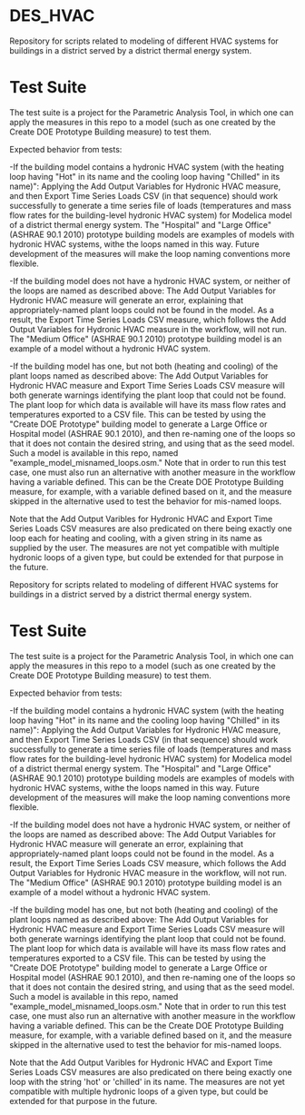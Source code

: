 # DES_HVAC


Repository for scripts related to modeling of different HVAC systems for buildings in a district served by a district thermal energy system.
# Test Suite

The test suite is a project for the Parametric Analysis Tool, in which one can apply the measures in this repo to a model (such as one created by the Create DOE Prototype Building measure) to test them.

Expected behavior from tests:

-If the building model contains a hydronic HVAC system (with the heating loop having "Hot" in its name and the cooling loop having "Chilled" in its name)": Applying the Add Output Variables for Hydronic HVAC measure, and then Export Time Series Loads CSV (in that sequence) should work successfully to generate a time series file of loads (temperatures and mass flow rates for the building-level hydronic HVAC system) for Modelica model of a district thermal energy system. The "Hospital" and "Large Office" (ASHRAE 90.1 2010) prototype building models are examples of models with hydronic HVAC systems, withe the loops named in this way. Future development of the measures will make the loop naming conventions more flexible.

-If the building model does not have a hydronic HVAC system, or neither of the loops are named as described above: The Add Output Variables for Hydronic HVAC measure will generate an error, explaining that appropriately-named plant loops could not be found in the model. As a result, the Export Time Series Loads CSV measure, which follows the Add Output Variables for Hydronic HVAC measure in the workflow, will not run. The "Medium Office" (ASHRAE 90.1 2010) prototype building model is an example of a model without a hydronic HVAC system.

-If the building model has one, but not both (heating and cooling) of the plant loops named as described above: The Add Output Variables for Hydronic HVAC measure and Export Time Series Loads CSV measure will both generate warnings identifying the plant loop that could not be found. The plant loop for which data is available will have its mass flow rates and temperatures exported to a CSV file. This can be tested by using the "Create DOE Prototype" building model to generate a Large Office or Hospital model (ASHRAE 90.1 2010), and then re-naming one of the loops so that it does not contain the desired string, and using that as the seed model. Such a model is available in this repo, named "example_model_misnamed_loops.osm." Note that in order to run this test case, one must also run an alternative with another measure in the workflow having a variable defined. This can be the Create DOE Prototype Building measure, for example, with a variable defined based on it, and the measure skipped in the alternative used to test the behavior for mis-named loops.

Note that the Add Output Varibles for Hydronic HVAC and Export Time Series Loads CSV measures are also predicated on there being exactly one loop each for heating and cooling, with a given string in its name as supplied by the user. The measures are not yet compatible with multiple hydronic loops of a given type, but could be extended for that purpose in the future.

Repository for scripts related to modeling of different HVAC systems for buildings in a district served by a district thermal energy system. 

# Test Suite
The test suite is a project for the Parametric Analysis Tool, in which one can apply the measures in this repo to a model (such as one created by the Create DOE Prototype Building measure) to test them. 

Expected behavior from tests: 

-If the building model contains a hydronic HVAC system (with the heating loop having "Hot" in its name and the cooling loop having "Chilled" in its name)":
   Applying the Add Output Variables for Hydronic HVAC measure, and then Export Time Series Loads CSV (in that sequence) should work successfully to generate a time series file of loads (temperatures and mass flow rates for the building-level hydronic HVAC system) for Modelica model of a district thermal energy system. The "Hospital" and "Large Office" (ASHRAE 90.1 2010) prototype building models are examples of models with hydronic HVAC systems, withe the loops named in this way. Future development of the measures will make the loop naming conventions more flexible. 
   
-If the building model does not have a hydronic HVAC system, or neither of the loops are named as described above: 
   The Add Output Variables for Hydronic HVAC measure will generate an error, explaining that appropriately-named plant loops could not be found in the model. As a result, the Export Time Series Loads CSV measure, which follows the Add Output Variables for Hydronic HVAC measure in the workflow, will not run. The "Medium Office" (ASHRAE 90.1 2010) prototype building model is an example of a model without a hydronic HVAC system. 

-If the building model has one, but not both (heating and cooling) of the plant loops named as described above:
   The Add Output Variables for Hydronic HVAC measure and Export Time Series Loads CSV measure will both generate warnings identifying the plant loop that could not be found. The plant loop for which data is available will have its mass flow rates and temperatures exported to a CSV file. This can be tested by using the "Create DOE Prototype" building model to generate a Large Office or Hospital model (ASHRAE 90.1 2010), and then re-naming one of the loops so that it does not contain the desired string, and using that as the seed model. Such a model is available in this repo, named "example_model_misnamed_loops.osm."
   Note that in order to run this test case, one must also run an alternative with another measure in the workflow having a variable defined. This can be the Create DOE Prototype Building measure, for example, with a variable defined based on it, and the measure skipped in the alternative used to test the behavior for mis-named loops. 
   
Note that the Add Output Varibles for Hydronic HVAC and Export Time Series Loads CSV measures are also predicated on there being exactly one loop with the string 'hot' or 'chilled' in its name. The measures are not yet compatible with multiple hydronic loops of a given type, but could be extended for that purpose in the future. 

